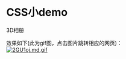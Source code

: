 # CSS小demo
3D相册

效果如下(此为gif图，点击图片跳转相应的网页)： <br>
[![2GU1oj.md.gif](https://z3.ax1x.com/2021/06/04/2GU1oj.md.gif)](https://imgtu.com/i/2GU1oj)
